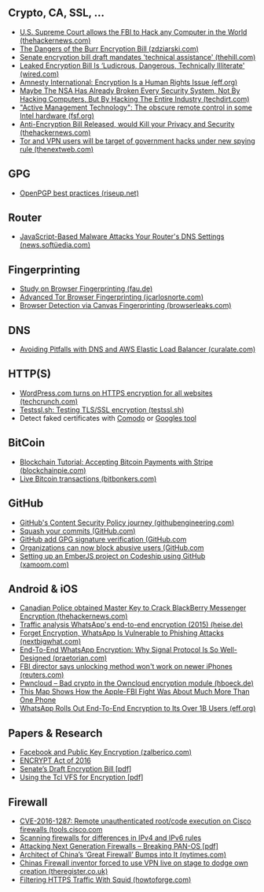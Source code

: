 Crypto, CA, SSL, ...
----------

* [U.S. Supreme Court allows the FBI to Hack any Computer in the World (thehackernews.com)](https://thehackernews.com/2016/04/fbi-hacking-power.html)
* [The Dangers of the Burr Encryption Bill (zdziarski.com)](http://www.zdziarski.com/blog/?p=6046)
* [Senate encryption bill draft mandates 'technical assistance' (thehill.com)](http://thehill.com/policy/cybersecurity/275567-senate-intel-encryption-bill-mandates-technical-assistance)
* [Leaked Encryption Bill Is ‘Ludicrous, Dangerous, Technically Illiterate' (wired.com)](http://www.wired.com/2016/04/senates-draft-encryption-bill-privacy-nightmare/)
* [Amnesty International: Encryption Is a Human Rights Issue (eff.org)](https://www.eff.org/deeplinks/2016/03/amnesty-international-encryption-human-rights-issue)
* [Maybe The NSA Has Already Broken Every Security System, Not By Hacking Computers, But By Hacking The Entire Industry (techdirt.com)](https://www.techdirt.com/articles/20160408/10091534133/maybe-nsa-has-already-broken-every-security-system-not-hacking-computers-hacking-entire-industry.shtml)
* ["Active Management Technology": The obscure remote control in some Intel hardware (fsf.org)](https://fsf.org/blogs/community/active-management-technology)
* [Anti-Encryption Bill Released, would Kill your Privacy and Security (thehackernews.com)](https://thehackernews.com/2016/04/anti-encryption-bill.html)
* [Tor and VPN users will be target of government hacks under new spying rule (thenextweb.com)](http://thenextweb.com/us/2016/05/01/tor-vpn-users-will-target-hacks-new-us-spying-rules/)

GPG
----------

* [OpenPGP best practices (riseup.net)](https://help.riseup.net/en/security/message-security/openpgp/best-practices)



Router
----------

* [JavaScript-Based Malware Attacks Your Router's DNS Settings (news.softüedia.com)](http://news.softpedia.com/news/javascript-based-malware-attacks-your-router-s-dns-settings-502817.shtml)



Fingerprinting
----------

* [Study on Browser Fingerprinting (fau.de)](https://browser-fingerprint.cs.fau.de/)
* [Advanced Tor Browser Fingerprinting (jcarlosnorte.com)](http://jcarlosnorte.com/security/2016/03/06/advanced-tor-browser-fingerprinting.html)
* [Browser Detection via Canvas Fingerprinting (browserleaks.com)](https://www.browserleaks.com/canvas#canvas-table)


DNS
----------

* [Avoiding Pitfalls with DNS and AWS Elastic Load Balancer (curalate.com)](http://engineering.curalate.com/2016/03/25/elb-and-dns.html)




HTTP(S)
----------

* [WordPress.com turns on HTTPS encryption for all websites (techcrunch.com)](http://techcrunch.com/2016/04/08/wordpress-com-turns-on-https-encryption-for-all-websites/)
* [Testssl.sh: Testing TLS/SSL encryption (testssl.sh)](https://testssl.sh/)
* Detect faked certificates with [Comodo](https://crt.sh/) or [Googles tool](https://www.google.com/transparencyreport/https/ct/)


BitCoin
----------

* [Blockchain Tutorial: Accepting Bitcoin Payments with Stripe (blockchainpie.com)](http://blockchainpie.com/blockchain-tutorial-accept-bitcoin/)
* [Live Bitcoin transactions (bitbonkers.com)](http://bitbonkers.com/)



GitHub
----------

* [GitHub's Content Security Policy journey (githubengineering.com)](http://githubengineering.com/githubs-csp-journey/)
* [Squash your commits (GitHub.com)](https://github.com/blog/2141-squash-your-commits)
* [GitHub add GPG signature verification (GitHub.com](https://github.com/blog/2144-gpg-signature-verification)
* [Organizations can now block abusive users (GitHub.com](https://github.com/blog/2146-organizations-can-now-block-abusive-users)
* [Setting up an EmberJS project on Codeship using GitHub (xamoom.com)](https://xamoom.com/en/2016/04/setting-up-an-emberjs-project-on-codeship-using-github/)



Android & iOS
----------

* [Canadian Police obtained Master Key to Crack BlackBerry Messenger Encryption (thehackernews.com)](https://thehackernews.com/2016/04/blackberry-encryption.html)
* [Traffic analysis WhatsApp's end-to-end encryption (2015) (heise.de)](http://www.heise.de/ct/artikel/Keeping-Tabs-on-WhatsApp-s-Encryption-2630361.html)
* [Forget Encryption, WhatsApp Is Vulnerable to Phishing Attacks (nextbigwhat.com)](http://www.nextbigwhat.com/whatsapp-phishing-attacks-297/)
* [End-To-End WhatsApp Encryption: Why Signal Protocol Is So Well-Designed (praetorian.com)](https://www.praetorian.com/blog/whatsapp-end-to-end-encryption-why-signal-protocol-is-well-designed)
* [FBI director says unlocking method won't work on newer iPhones (reuters.com)](http://www.reuters.com/article/us-apple-encryption-fbi-idUSKCN0X4266)
* [Pwncloud – Bad crypto in the Owncloud encryption module (hboeck.de)](https://blog.hboeck.de/archives/880-Pwncloud-bad-crypto-in-the-Owncloud-encryption-module.html)
* [This Map Shows How the Apple-FBI Fight Was About Much More Than One Phone](https://www.aclu.org/blog/speak-freely/map-shows-how-apple-fbi-fight-was-about-much-more-one-phone)
* [WhatsApp Rolls Out End-To-End Encryption to Its Over 1B Users (eff.org)](https://www.eff.org/deeplinks/2016/04/whatsapp-rolls-out-end-end-encryption-its-1bn-users)


Papers & Research
----------

* [Facebook and Public Key Encryption (zalberico.com)](http://zalberico.com/essay/2016/03/23/Facebook-and-Public-Key-Encryption.html)
* [ENCRYPT Act of 2016](https://assets.documentcloud.org/documents/2708079/LIEU-027-Xml-ENCRYPT-Act-of-2016.pdf)
* [Senate’s Draft Encryption Bill [pdf]](https://josephhall.org/f0eabaa89b8ee38577bf7d0fd50ddf0d58ecd27a/307378123-Burr-Encryption-Bill-Discussion-Draft.pdf)
* [Using the Tcl VFS for Encryption [pdf]](http://ftp.mirrorservice.org/sites/ftp.tcl.tk/pub/incoming/p15/PhilBrooks/UsingTclVFSforEncryption.pdf)



Firewall
----------

* [CVE-2016-1287: Remote unauthenticated root/code execution on Cisco firewalls (tools.cisco.com](https://tools.cisco.com/security/center/content/CiscoSecurityAdvisory/cisco-sa-20160210-asa-ike)
* [Scanning firewalls for differences in IPv4 and IPv6 rules](https://0day.work/finding-differences-in-ipv4-and-ipv6-firewalls/)
* [Attacking Next Generation Firewalls – Breaking PAN-OS [pdf]](https://www.troopers.de/media/filer_public/a5/4d/a54da07e-3780-4f83-b4ac-8c620666a60a/paloalto_troopers.pdf)
* [Architect of China’s ‘Great Firewall’ Bumps into It (nytimes.com)](http://www.nytimes.com/2016/04/07/world/asia/china-internet-great-firewall-fang-binxing.html)
* [Chinas Firewall inventor forced to use VPN live on stage to dodge own creation (theregister.co.uk)](http://www.theregister.co.uk/2016/04/07/great_firewall_architect_forced_to_use_vpn/)
* [Filtering HTTPS Traffic With Squid (howtoforge.com)](https://www.howtoforge.com/filtering-https-traffic-with-squid)


